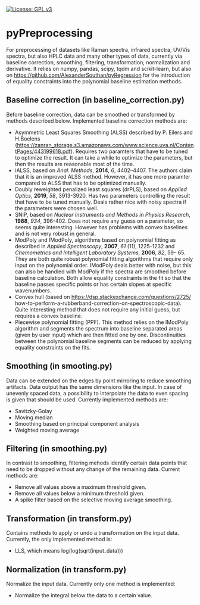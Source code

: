 [![License: GPL v3](https://img.shields.io/badge/License-GPLv3-blue.svg)](https://www.gnu.org/licenses/gpl-3.0)

# pyPreprocessing
For preprocessing of datasets like Raman spectra, infrared spectra, UV/Vis
spectra, but also HPLC data and many other types of data, currently via
baseline correction, smoothing, filtering, transformation, normalization and
derivative. It relies on numpy, pandas, scipy, tqdm and scikit-learn, but also
on https://github.com/AlexanderSouthan/pyRegression for the introduction of
equality constraints into the polynomial baseline estimation methods.

## Baseline correction (in baseline_correction.py)
Before baseline correction, data can be smoothed or transformed by methods
described below. Implemented baseline correction methods are:
* Asymmetric Least Squares Smoothing (ALSS) described by P. Eilers and H.Boelens
(https://zanran_storage.s3.amazonaws.com/www.science.uva.nl/ContentPages/443199618.pdf).
Requires two paramters that have to be tuned to optimize the result. It can
take a while to optimize the parameters, but then the results are reasonable
most of the time. 
* iALSS, based on *Anal. Methods*, **2014**, *6*, 4402–4407. The authors claim
that it is an improved ALSS method. However, it has one more paramter compared
to ALSS that has to be optimized manually.
* Doubly reweighted penalized least squares (drPLS), based on *Applied Optics*,
**2019**, *58*, 3913-3920. Has two parameters controlling the result that have
to be tuned manually. Deals rather nice with noisy spectra if the parameters
were chosen well.
* SNIP, based on *Nuclear Instruments and Methods in Physics Research*,
**1988**, *934*, 396-402. Does not require any guess on a parameter, so seems
quite interesting. However has problems with convex baselines and is not very
robust in general.
* ModPoly and IModPoly, algorithms based on polynomial fitting as described in
*Applied Spectroscopy*, **2007**, *61* (11), 1225-1232 and
*Chemometrics and Intelligent Laboratory Systems*, **2006**, *82*, 59– 65. They
are both quite robust polynomial fitting algorithms that require only input on
the polynomial order. IModPoly deals better with noise, but this can also be
handled with ModPoly if the spectra are smoothed before baseline calculation.
Both allow equality constraints in the fit so that the baseline passes specific
points or has certain slopes at specific wavenumbers.
* Convex hull (based on https://dsp.stackexchange.com/questions/2725/
how-to-perform-a-rubberband-correction-on-spectroscopic-data). Quite
interesting method that does not require any initial guess, but requires a
convex baseline.
* Piecewise polynomial fitting (PPF). This method relies on the IModPoly
algorithm and segments the spectrum into baseline separated areas (given by
user input) which are then fitted one by one. Discontinuities between the
polynomial baseline segments can be reduced by applying equality constraints
on the fits.

## Smoothing (in smooting.py)
Data can be extended on the edges by point mirroring to reduce smoothing
artifacts. Data output has the same dimensions like the input. In case of
unevenly spaced data, a possibility to interpolate the data to even spacing
is given that should be used. Currently implemented methods are:
* Savitzky-Golay
* Moving median
* Smoothing based on principal component analysis
* Weighted moving average

## Filtering (in smoothing.py)
In contrast to smoothing, filtering mehods identify certain data points that
need to be dropped without any change of the remaining data. Current methods
are:
* Remove all values above a maximum threshold given.
* Remove all values below a minimum threshold given.
* A spike filter based on the selective moving average smoothing.

## Transformation (in transform.py)
Contains methods to apply or undo a transformation on the input data. 
Currently, the only implemented method is:
* LLS, which means log(log(sqrt(input_data)))

## Normalization (in transform.py)
Normalize the input data. Currently only one method is implemented:
* Normalize the integral below the data to a certain value.
